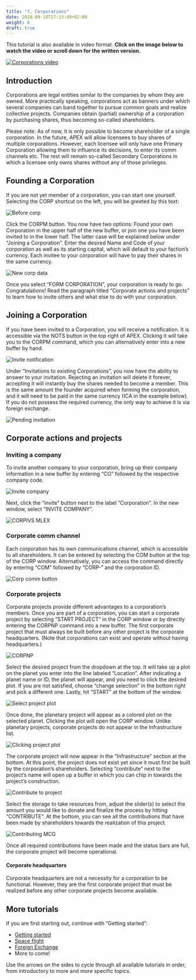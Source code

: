 ```yaml
---
title: "7. Corporations"
date: 2018-09-18T17:13:49+02:00
weight: 8
draft: true
---
```


This tutorial is also available in video format. __Click on the image below to watch the video or scroll down for the written version.__

[![Corporations video](thumbnail-tutorial-6.jpg)](https://youtu.be/xxxxxxxxxxxxxxxx)

## Introduction

Corporations are legal entities similar to the companies by whom they are owned. More practically speaking, corporations act as banners under which several companies can band together to pursue common goals and realize collective projects. Companies obtain (partial) ownership of a corporation by purchasing shares, thus becoming so-called shareholders.

Please note: As of now, it is only possible to become shareholder of a single corporation. In the future, APEX will allow licensees to buy shares of multiple corporations. However, each licensee will only have one Primary Corporation allowing them to influence its decisions, to enter its comm channels etc. The rest will remain so-called Secondary Corporations in which a licensee only owns shares without any of those privileges.

## Founding a Corporation

If you are not yet member of a corporation, you can start one yourself. Selecting the CORP shortcut on the left, you will be greeted by this text:

![Before corp](before-corp.png)

Click the CORPM button. You now have two options: Found your own Corporation in the upper half of the new buffer, or join one you have been invited to in the lower half. The latter case will be explained below under “Joining a Corporation”. Enter the desired Name and Code of your corporation as well as its starting capital, which will default to your faction’s currency. Each invitee to your corporation will have to pay their shares in the same currency.

![New corp data](new-corp-data.png)

Once you select “FORM CORPORATION”, your corporation is ready to go. Congratulations! Read the paragraph titled “Corporate actions and projects” to learn how to invite others and what else to do with your corporation.

## Joining a Corporation

If you have been invited to a Corporation, you will receive a notification. It is accessible via the NOTS button in the top right of APEX. Clicking it will take you to the CORPM command, which you can alternatively enter into a new buffer by hand. 

![Invite notification](invite-notification.png)

Under “Invitations to existing Corporations”, you now have the ability to answer to your invitation. Rejecting an invitation will delete it forever, accepting it will instantly buy the shares needed to become a member. This is the same amount the founder acquired when forming the corporation, and it will need to be paid in the same currency (ICA in the example below). If you do not possess the required currency, the only way to achieve it is via foreign exchange.

![Pending invitation](pending-invitation.png)

## Corporate actions and projects

### Inviting a company

To invite another company to your corporation, bring up their company information in a new buffer by entering “CO” followed by the respective company code. 

![Invite company](invite-company.png)

Next, click the “invite” button next to the label “Corporation”. In the new window, select “INVITE COMPANY”.

![CORPIVS MLEX](corpivs-millex.png)

### Corporate comm channel

Each corporation has its own communications channel, which is accessible to all shareholders. It can be entered by selecting the COM button at the top of the CORP window. Alternatively, you can access the command directly by entering “COM” followed by “CORP-” and the corporation ID.

![Corp comm button](corp-comm-button.png)

### Corporate projects

Corporate projects provide different advantages to a corporation’s members. Once you are part of a corporation, you can start a corporate project by selecting “START PROJECT” in the CORP window or by directly entering the CORPNP command into a new buffer. The first corporate project that must always be built before any other project is the corporate headquarters. (Note that corporations can exist and operate without having headquarters.)

![CORPNP](corpnp.png)

Select the desired project from the dropdown at the top. It will take up a plot on the planet you enter into the line labeled “Location”. After indicating a planet name or ID, the planet will appear, and you need to click the desired plot. If you are not satisfied, choose “change selection” in the bottom right and pick a different one. Lastly, hit “START” at the bottom of the window.

![Select project plot](select-project-plot.png)

Once done, the planetary project will appear as a colored plot on the selected planet. Clicking the plot will open the CORP window. Unlike planetary projects, corporate projects do not appear in the Infrastructure list.

![Clicking project plot](clicking-project-plot.gif)

The corporate project will now appear in the “Infrastructure” section at the bottom. At this point, the project does not exist yet since it must first be built by the corporation’s shareholders. Selecting “contribute” next to the project’s name will open up a buffer in which you can chip in towards the project’s construction. 

![Contribute to project](contribute-to-project.png)

Select the storage to take resources from, adjust the slider(s) to select the amount you would like to donate and finalize the process by hitting “CONTRIBUTE”. At the bottom, you can see all the contributions that have been made by shareholders towards the realization of this project. 

![Contributing MCG](contributing-mcg.png)

Once all required contributions have been made and the status bars are full, the corporate project will become operational.

#### Corporate headquarters

Corporate headquarters are not a necessity for a corporation to be functional. However, they are the first corporate project that must be realized before any other corporate projects become available.


## More tutorials

If you are first starting out, continue with “Getting started”:  
* [Getting started](LINK)  
* [Space flight](LINK)  
* [Foreign Exchange](LINK)  
* More to come!

Use the arrows on the sides to cycle through all available tutorials in order, from introductory to more and more specific topics.